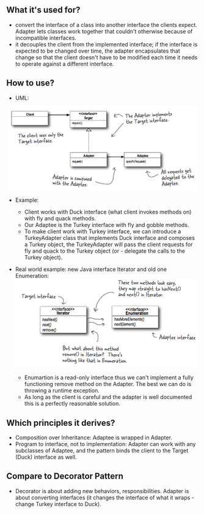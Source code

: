 ## What it's used for?
- convert the interface of a class into another interface the clients expect. Adapter lets classes work together that couldn't otherwise because of incompatible interfaces.
- it decouples the client from the implemented interface; if the interface is expected to be changed over time, the adapter encapsulates that change so that the client doesn't have to be modified each time it needs to operate against a different interface.

## How to use?
- UML:
<img src="./pics/adapter.png" />

- Example:
  - Client works with Duck interface (what client invokes methods on) with fly and quack methods.
  - Our Adaptee is the Turkey interface with fly and gobble methods.
  - To make client work with Turkey interface, we can introduce a TurkeyAdapter class that implements Duck interface and composes a Turkey object, the TurkeyAdapter will pass the client requests for fly and quack to the Turkey object (or - delegate the calls to the Turkey object).
  
- Real world example: new Java interface Iterator and old one Enumeration:
  <img src="./pics/adapter-example.png" />
  
  - Enumartion is a read-only interface thus we can't implement a fully functioning remove method on the Adapter. The best we can do is throwing a runtime exception.
  - As long as the client is careful and the adapter is well documented this is a perfectly reasonable solution.
  
## Which principles it derives?
- Composition over Inheritance: Adaptee is wrapped in Adapter.
- Program to interface, not to implementation: Adapter can work with any subclasses of Adaptee, and the pattern binds the client to the Target (Duck) interface as well.

## Compare to Decorator Pattern
- Decorator is about adding new behaviors, responsibilities. Adapter is about converting interfaces (it changes the interface of what it wraps - change Turkey interface to Duck).  
